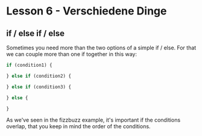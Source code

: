 # Lesson 6 - Verschiedene Dinge

## if / else if / else

Sometimes you need more than the two options of a simple if / else. For that we can couple more than one if together in this way:

```JavaScript
if (condition1) {

} else if (condition2) {

} else if (condition3) {

} else {

}
```

As we've seen in the fizzbuzz example, it's important if the conditions overlap, that you keep in mind the order of the conditions.
